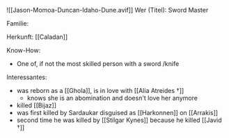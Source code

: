 ![[Jason-Momoa-Duncan-Idaho-Dune.avif]]
Wer (Titel): Sword Master

Familie:

Herkunft: [[Caladan]] 

Know-How: 
- One of, if not the most skilled person with a sword /knife

Interessantes: 
- was reborn as a [[Ghola]], is in love with [[Alia Atreides †]] 
	- knows she is an abomination and doesn't love her anymore
- killed [[Bijaz]] 
- was first killed by Sardaukar disguised as [[Harkonnen]] on [[Arrakis]] 
- second time he was killed by [[Stilgar Kynes]] because he killed [[Javid †]]